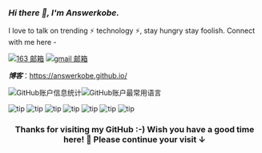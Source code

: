 <link rel="stylesheet" type="text/css" href="./beautiful.css">

### _Hi there 👋, I'm Answerkobe._

I love to talk on trending ⚡ technology ⚡, stay hungry stay foolish. Connect with me here -

[![163 邮箱](https://img.shields.io/badge/-163%20Mail-FC1F1F?style=plastic&link=mailto:find_answerirving@163.com)](mailto:find_answerirving@163.com)
[![gmail 邮箱](https://img.shields.io/badge/Gmail-D14836?logo=gmail&logoColor=white)](mailto:kobedeity@gmail.com)

***博客***：https://answerkobe.github.io/


![GitHub账户信息统计](https://github-stats.ubrong.com/api?username=answerkobe&show_icons=true&theme=tokyonight)![GitHub账户最常用语言](https://github-stats.ubrong.com/api/top-langs/?username=answerkobe&layout=compact&theme=tokyonight)

![tip](https://badgen.net/badge/C++/11/orange?icon=C++) ![tip](https://badgen.net/badge/python/3.1.6/green?icon=packagephobia) ![tip](https://badgen.net/badge/linux/系统编程/cyan?icon=packagephobia) ![tip](https://badgen.net/badge/linux/网络编程/yellow?icon=packagephobia) ![tip](https://badgen.net/badge/QT/5&6/purple?icon=packagephobia) ![tip](https://badgen.net/badge/mysql/8.0/red?icon=packagephobia) ![tip](https://badgen.net/badge/vue/3/pink?icon=packagephobia)



<h3 align="center">Thanks for visiting my GitHub :-) Wish you have a good time here! 🎉 Please continue your visit ↓</h3>




